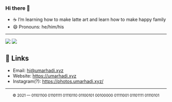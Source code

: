 ### Hi there 👋

- ☕ I’m learning how to make latte art and learn how to make happy family
- 😄 Pronouns: he/him/his


---
<img src="https://github-stats-umar.vercel.app/api?username=umarhadi&count_private=true&theme=react&include_all_commit=true" />

<img src="https://github-stats-umar.vercel.app/api/top-langs/?username=umarhadi&count_private=true&hide=jupyter%20notebook,php,html&langs_count=10&theme=react&layout=compact" />


## 🔗 Links

- Email: hi@umarhadi.xyz
- Website: https://umarhadi.xyz
- Instagram(?): https://photos.umarhadi.xyz/

---
<div align="center">
  <sub>&copy; 2021 — 01101100 01101111 01110110 01100101 00100000 01111001 01101111 01110101</sub>
</div>
